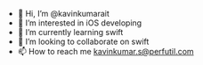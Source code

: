 - 👋 Hi, I’m @kavinkumarait
- 👀 I’m interested in iOS developing
- 🌱 I’m currently learning swift
- 💞️ I’m looking to collaborate on swift
- 📫 How to reach me kavinkumar.s@perfutil.com

<!---
kavinkumarait/kavinkumarait is a ✨ special ✨ repository because its `README.md` (this file) appears on your GitHub profile.
You can click the Preview link to take a look at your changes.
--->
